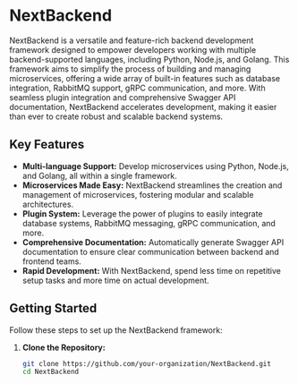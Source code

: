 # NextBackend

NextBackend is a versatile and feature-rich backend development framework designed to empower developers working with multiple backend-supported languages, including Python, Node.js, and Golang. This framework aims to simplify the process of building and managing microservices, offering a wide array of built-in features such as database integration, RabbitMQ support, gRPC communication, and more. With seamless plugin integration and comprehensive Swagger API documentation, NextBackend accelerates development, making it easier than ever to create robust and scalable backend systems.

## Key Features

- **Multi-language Support:** Develop microservices using Python, Node.js, and Golang, all within a single framework.
- **Microservices Made Easy:** NextBackend streamlines the creation and management of microservices, fostering modular and scalable architectures.
- **Plugin System:** Leverage the power of plugins to easily integrate database systems, RabbitMQ messaging, gRPC communication, and more.
- **Comprehensive Documentation:** Automatically generate Swagger API documentation to ensure clear communication between backend and frontend teams.
- **Rapid Development:** With NextBackend, spend less time on repetitive setup tasks and more time on actual development.

## Getting Started

Follow these steps to set up the NextBackend framework:

1. **Clone the Repository:**
   ```sh
   git clone https://github.com/your-organization/NextBackend.git
   cd NextBackend

